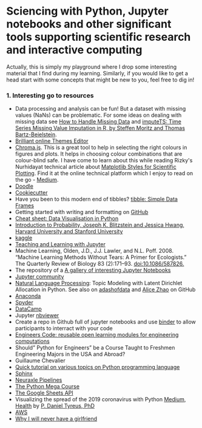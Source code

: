 # Sciencing with Python, Jupyter notebooks and other significant tools supporting scientific research and interactive computing
Actually, this is simply my playground where I drop some interesting material that I find during my learning. Similarly, if you would like to get a head start with some concepts that might be new to you, feel free to dig in!

### 1. Interesting go to resources

* Data processing and analysis can be fun! But a dataset with missing values (NaNs) can be problematic. For some ideas on dealing with missing data see [How to Handle Missing Data](https://towardsdatascience.com/how-to-handle-missing-data-8646b18db0d4) and [imputeTS: Time Series Missing Value Imputation in R, by Steffen Moritz and Thomas Bartz-Beielstein](https://cran.r-project.org/web/packages/imputeTS/vignettes/imputeTS-Time-Series-Missing-Value-Imputation-in-R.pdf).
* [Brilliant online Themes Editor](https://tmtheme-editor.herokuapp.com)
* [Chroma.js](https://gka.github.io/palettes/#/9|s|00429d,96ffea,ffffe0|ffffe0,ff005e,93003a|1|1). This is a great tool to help in selecting the right colours in figures and plots. It helps in choosing colour combinations that are colour-blind safe. I have come to learn about this while reading Rizky's Nurhidayat technical article about [Matplotlib Styles for Scientific Plotting](https://towardsdatascience.com/matplotlib-styles-for-scientific-plotting-d023f74515b4). Find it at the online technical platform which I enjoy to read on the go - [Medium](https://medium.com/).
* [Doodle](https://doodle.com/create)
* [Cookiecutter](https://cookiecutter.readthedocs.io/en/1.7.0/README.html)
* Have you been to this modern end of tibbles? [tibble: Simple Data Frames](https://cran.r-project.org/web/packages/tibble/index.html)
* Getting started with writing and formatting on [GitHub](https://help.github.com/en/github/writing-on-github/basic-writing-and-formatting-syntax)
* [Cheat sheet: Data Visualisation in Python](https://www.analyticsvidhya.com/blog/2015/06/data-visualization-in-python-cheat-sheet/)
* [Introduction to Probability, Joseph K. Blitzstein and Jessica Hwang, Harvard University and Stanford University](https://drive.google.com/file/d/1VmkAAGOYCTORq1wxSQqy255qLJjTNvBI/view)
* [kaggle](https://www.kaggle.com/)
* [Teaching and Learning with Jupyter](https://jupyter4edu.github.io/jupyter-edu-book/)
* Machine Learning, Olden, J.D., J.J. Lawler, and N.L. Poff. 2008. “Machine Learning Methods Without Tears: A Primer for Ecologists.” The Quarterly Review of Biology 83 (2):171–93. [doi:10.1086/587826.](https://www.journals.uchicago.edu/doi/pdfplus/10.1086/587826)
* The repository of a [A gallery of interesting Jupyter Notebooks](https://github.com/jupyter/jupyter/wiki/A-gallery-of-interesting-Jupyter-Notebooks)
* [Jupyter community](https://discourse.jupyter.org/)
* [Natural Language Processing](https://www.youtube.com/watch?v=NYkbqzTlW3w): Topic Modeling with Latent Dirichlet Allocation in Python. See also on [adashofdata](https://github.com/adashofdata/nlp-in-python-tutorial) and [Alice Zhao](https://github.com/rmuhumuza/muffin-cupcake) on GitHub
* [Anaconda](https://docs.anaconda.com/anaconda/user-guide/)
* [Spyder](https://docs.spyder-ide.org/)
* [DataCamp](https://www.datacamp.com/community/data-science-cheatsheets?page=4)
* Jupyter [nbviewer](https://nbviewer.jupyter.org/github/jupyter/notebook/blob/master/docs/source/examples/Notebook/Notebook%20Basics.ipynb)
* Create a repo in Github full of jupyter notebooks and use [binder](https://mybinder.org/) to allow participants to interract with your code
* [Engineers Code: reusable open learning modules for engineering computations](https://ieeexplore.ieee.org/abstract/document/9007681)
* Should” Python for Engineers” be a Course Taught to Freshmen Engineering Majors in the USA and Abroad?
* Guillaume Chevalier
* [Quick tutorial on various topics on Python programming language](https://www.tutorialsteacher.com/python)
* [Sphinx](https://www.sphinx-doc.org/en/master/)
* [Neuraxle Pipelines](https://www.neuraxle.org/stable/index.html)
* [The Python Mega Course](https://github.com/arditsulceteaching/thepythonmegacourse)
* [The Google Sheets API](https://developers.google.com/sheets/api/guides/concepts)
* Visualizing the spread of the 2019 coronavirus with Python [Medium, Health](https://medium.com/@tyreus/visualizing-the-spread-of-the-2019-coronavirus-with-python-7e63230f9505) by [P. Daniel Tyreus, PhD](https://github.com/pdtyreus/coronavirus-ds)
* [AWS](https://aws.amazon.com/lightsail/features/)
* [Why I will never have a girlfriend](https://logological.org/girlfriend)
